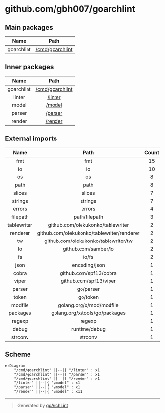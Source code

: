# github.com/gbh007/goarchlint

## Main packages

|    Name    |                 Path                 |
|:----------:|:------------------------------------:|
| goarchlint | [/cmd/goarchlint](cmd/goarchlint.md) |

## Inner packages

|    Name    |                 Path                 |
|:----------:|:------------------------------------:|
| goarchlint | [/cmd/goarchlint](cmd/goarchlint.md) |
|   linter   |         [/linter](linter.md)         |
|   model    |          [/model](model.md)          |
|   parser   |         [/parser](parser.md)         |
|   render   |         [/render](render.md)         |

## External imports

|    Name     |                    Path                    | Count |
|:-----------:|:------------------------------------------:|:-----:|
|     fmt     |                    fmt                     |  15   |
|     io      |                     io                     |  10   |
|     os      |                     os                     |   8   |
|    path     |                    path                    |   8   |
|   slices    |                   slices                   |   7   |
|   strings   |                  strings                   |   7   |
|   errors    |                   errors                   |   4   |
|  filepath   |               path/filepath                |   3   |
| tablewriter |     github.com/olekukonko/tablewriter      |   2   |
|  renderer   | github.com/olekukonko/tablewriter/renderer |   2   |
|     tw      |    github.com/olekukonko/tablewriter/tw    |   2   |
|     lo      |            github.com/samber/lo            |   2   |
|     fs      |                   io/fs                    |   2   |
|    json     |               encoding/json                |   1   |
|    cobra    |           github.com/spf13/cobra           |   1   |
|    viper    |           github.com/spf13/viper           |   1   |
|   parser    |                 go/parser                  |   1   |
|    token    |                  go/token                  |   1   |
|   modfile   |          golang.org/x/mod/modfile          |   1   |
|  packages   |       golang.org/x/tools/go/packages       |   1   |
|   regexp    |                   regexp                   |   1   |
|    debug    |               runtime/debug                |   1   |
|   strconv   |                  strconv                   |   1   |

## Scheme

```mermaid
erDiagram
    "/cmd/goarchlint" ||--|{ "/linter" : x1
    "/cmd/goarchlint" ||--|{ "/parser" : x1
    "/cmd/goarchlint" ||--|{ "/render" : x1
    "/linter" ||--|{ "/model" : x1
    "/parser" ||--|{ "/model" : x1
    "/render" ||--|{ "/model" : x11
```

---

> Generated by [goArchLint](https://github.com/gbh007/goarchlint)
